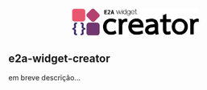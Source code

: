 <p align="center"><img width=50% src="https://github.com/ecossistemaanima/e2a-widget-creator/blob/main/artes/logo-4x1.png"></p>

## e2a-widget-creator

em breve descrição...